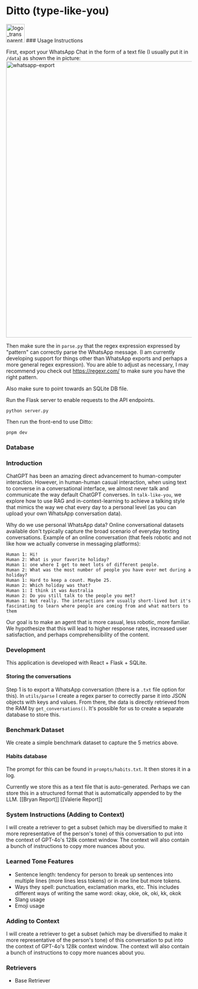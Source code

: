 # Ditto (type-like-you)
<img src="https://github.com/mtaruno/type-like-you/assets/44710581/2bb5330b-667b-4228-b0e0-2c3cbe00d9b0" alt="logo_transparent" width="50">
### Usage Instructions

First, export your WhatsApp Chat in the form of a text file (I usually put it in `/data`) as shown the in picture: 
<img width="750" alt="whatsapp-export" src="https://github.com/mtaruno/type-like-you/assets/44710581/5c7a194e-ab38-4105-b042-e56c9ae6c215">

Then make sure the in `parse.py` that the regex expression expressed by "pattern" can correctly parse the WhatsApp message. (I am currently developing support for things other than WhatsApp exports and perhaps a more general regex expression). You are able to adjust as necessary, I may recommend you check out https://regexr.com/ to make sure you have the right pattern.

Also make sure to point towards an SQLite DB file. 

Run the Flask server to enable requests to the API endpoints.
```
python server.py
```

Then run the front-end to use Ditto:
```
pnpm dev
```


### Database

### Introduction
ChatGPT has been an amazing direct advancement to human-computer interaction. However, in human-human casual interaction, when using text to converse in a conversational interface, we almost never talk and communicate the way default ChatGPT converses. In `talk-like-you`, we explore how to use RAG and in-context-learning to achieve a talking style that mimics the way we chat every day to a personal level (as you can upload your own WhatsApp conversation data). 

Why do we use personal WhatsApp data? Online conversational datasets available don't typically capture the broad scenario of everyday texting conversations. Example of an online conversation (that feels robotic and not like how we actually converse in messaging platforms): 

```
Human 1: Hi! 
Human 2: What is your favorite holiday? 
Human 1: one where I get to meet lots of different people. 
Human 2: What was the most number of people you have ever met during a holiday?
Human 1: Hard to keep a count. Maybe 25. 
Human 2: Which holiday was that? 
Human 1: I think it was Australia 
Human 2: Do you still talk to the people you met? 
Human 1: Not really. The interactions are usually short-lived but it's fascinating to learn where people are coming from and what matters to them 
```

Our goal is to make an agent that is more casual, less robotic, more familiar. We hypothesize that this will lead to higher response rates, increased user satisfaction, and perhaps comprehensibility of the content. 

### Development
This application is developed with React + Flask + SQLite. 

#### Storing the conversations
Step 1 is to export a WhatsApp conversation (there is a `.txt` file option for this). 
In `utils/parse` I create a regex parser to correctly parse it into JSON objects with keys and values. 
From there, the data is directly retrieved from the RAM by `get_conversations()`. 
It's possible for us to create a separate database to store this. 

### Benchmark Dataset 
We create a simple benchmark dataset to capture the 5 metrics above. 

#### Habits database 
The prompt for this can be found in `prompts/habits.txt`. It then stores it in a log. 

Currently we store this as a text file that is auto-generated. Perhaps we can store this in a structured format that is automatically appended to by the LLM. 
[[Bryan Report]]
[[Valerie Report]]

### System Instructions (Adding to Context)

I will create a retriever to get a subset (which may be diversified to make it more representative of the person's tone) of this conversation to put into the context of GPT-4o's 128k context window. The context will also contain a bunch of instructions to copy more nuances about you.




### Learned Tone Features
- Sentence length: tendency for person to break up sentences into multiple lines (more lines less tokens) or in one line but more tokens. 
- Ways they spell: punctuation, exclamation marks, etc. This includes different ways of writing the same word: okay, okie, ok, oki, kk, okok
- Slang usage
- Emoji usage

### Adding to Context

I will create a retriever to get a subset (which may be diversified to make it more representative of the person's tone) of this conversation to put into the context of GPT-4o's 128k context window. The context will also contain a bunch of instructions to copy more nuances about you.

### Retrievers
- Base Retriever 


